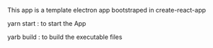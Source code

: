 This app is a template electron app bootstraped in create-react-app

yarn start : to start the App

yarb build : to build the executable files
